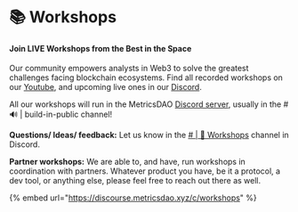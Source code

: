# 📚 Workshops

#### Join LIVE Workshops from the Best in the Space

Our community empowers analysts in Web3 to solve the greatest challenges facing blockchain ecosystems. Find all recorded workshops on our [Youtube](https://www.youtube.com/channel/UCDyRizBgObJB-sNuwEPlL1g), and upcoming live ones in our [Discord](https://discord.gg/HQv32NUSuX).

All our workshops will run in the MetricsDAO [Discord server](https://discord.gg/metrics), usually in the # 🔊 | build-in-public channel!

**Questions/ Ideas/ feedback:** Let us know in the [# | 📝 Workshops](https://discord.com/channels/902943676685230100/930896424051282000) channel in Discord.&#x20;

**Partner workshops:** We are able to, and have, run workshops in coordination with partners. Whatever product you have, be it a protocol, a dev tool, or anything else, please feel free to reach out there as well.&#x20;

{% embed url="https://discourse.metricsdao.xyz/c/workshops" %}
